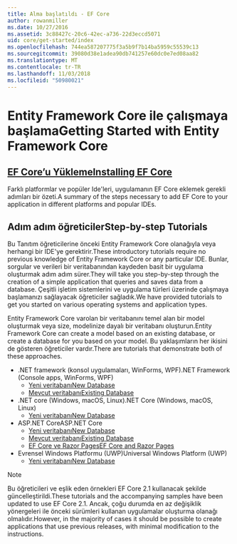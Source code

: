 ```yaml
---
title: Alma başlatıldı - EF Core
author: rowanmiller
ms.date: 10/27/2016
ms.assetid: 3c88427c-20c6-42ec-a736-22d3eccd5071
uid: core/get-started/index
ms.openlocfilehash: 744ea587207775f3a5b9f7b14ba5959c55539c13
ms.sourcegitcommit: 39080d38e1adea90db741257e60dc0e7ed08aa82
ms.translationtype: MT
ms.contentlocale: tr-TR
ms.lasthandoff: 11/03/2018
ms.locfileid: "50980021"
---
```

# <a name="getting-started-with-entity-framework-core"></a><span data-ttu-id="34927-102">Entity Framework Core ile çalışmaya başlama</span><span class="sxs-lookup"><span data-stu-id="34927-102">Getting Started with Entity Framework Core</span></span>

## <a name="installing-ef-coreinstallindexmd"></a>[<span data-ttu-id="34927-103">EF Core’u Yükleme</span><span class="sxs-lookup"><span data-stu-id="34927-103">Installing EF Core</span></span>](install/index.md)

<span data-ttu-id="34927-104">Farklı platformlar ve popüler Ide'leri, uygulamanın EF Core eklemek gerekli adımları bir özeti.</span><span class="sxs-lookup"><span data-stu-id="34927-104">A summary of the steps necessary to add EF Core to your application in different platforms and popular IDEs.</span></span>

## <a name="step-by-step-tutorials"></a><span data-ttu-id="34927-105">Adım adım öğreticiler</span><span class="sxs-lookup"><span data-stu-id="34927-105">Step-by-step Tutorials</span></span>

<span data-ttu-id="34927-106">Bu Tanıtım öğreticilerine önceki Entity Framework Core olanağıyla veya herhangi bir IDE'ye gerektirir.</span><span class="sxs-lookup"><span data-stu-id="34927-106">These introductory tutorials require no previous knowledge of Entity Framework Core or any particular IDE.</span></span> <span data-ttu-id="34927-107">Bunlar, sorgular ve verileri bir veritabanından kaydeden basit bir uygulama oluşturmak adım adım sürer.</span><span class="sxs-lookup"><span data-stu-id="34927-107">They will take you step-by-step through the creation of a simple application that queries and saves data from a database.</span></span> <span data-ttu-id="34927-108">Çeşitli işletim sistemlerini ve uygulama türleri üzerinde çalışmaya başlamanızı sağlayacak öğreticiler sağladık.</span><span class="sxs-lookup"><span data-stu-id="34927-108">We have provided tutorials to get you started on various operating systems and application types.</span></span>

<span data-ttu-id="34927-109">Entity Framework Core varolan bir veritabanını temel alan bir model oluşturmak veya size, modelinize dayalı bir veritabanı oluşturun.</span><span class="sxs-lookup"><span data-stu-id="34927-109">Entity Framework Core can create a model based on an existing database, or create a database for you based on your model.</span></span> <span data-ttu-id="34927-110">Bu yaklaşımların her ikisini de gösteren öğreticiler vardır.</span><span class="sxs-lookup"><span data-stu-id="34927-110">There are tutorials that demonstrate both of these approaches.</span></span>

* <span data-ttu-id="34927-111">.NET framework (konsol uygulamaları, WinForms, WPF)</span><span class="sxs-lookup"><span data-stu-id="34927-111">.NET Framework (Console apps, WinForms, WPF)</span></span>
  * [<span data-ttu-id="34927-112">Yeni veritabanı</span><span class="sxs-lookup"><span data-stu-id="34927-112">New Database</span></span>](full-dotnet/new-db.md)
  * [<span data-ttu-id="34927-113">Mevcut veritabanı</span><span class="sxs-lookup"><span data-stu-id="34927-113">Existing Database</span></span>](full-dotnet/existing-db.md)
* <span data-ttu-id="34927-114">.NET core (Windows, macOS, Linux)</span><span class="sxs-lookup"><span data-stu-id="34927-114">.NET Core (Windows, macOS, Linux)</span></span>
  * [<span data-ttu-id="34927-115">Yeni veritabanı</span><span class="sxs-lookup"><span data-stu-id="34927-115">New Database</span></span>](netcore/new-db-sqlite.md)
* <span data-ttu-id="34927-116">ASP.NET Core</span><span class="sxs-lookup"><span data-stu-id="34927-116">ASP.NET Core</span></span>
  * [<span data-ttu-id="34927-117">Yeni veritabanı</span><span class="sxs-lookup"><span data-stu-id="34927-117">New Database</span></span>](aspnetcore/new-db.md)
  * [<span data-ttu-id="34927-118">Mevcut veritabanı</span><span class="sxs-lookup"><span data-stu-id="34927-118">Existing Database</span></span>](aspnetcore/existing-db.md)
  * [<span data-ttu-id="34927-119">EF Core ve Razor Pages</span><span class="sxs-lookup"><span data-stu-id="34927-119">EF Core and Razor Pages</span></span>](/aspnet/core/data/ef-rp/intro)
* <span data-ttu-id="34927-120">Evrensel Windows Platformu (UWP)</span><span class="sxs-lookup"><span data-stu-id="34927-120">Universal Windows Platform (UWP)</span></span>
  * [<span data-ttu-id="34927-121">Yeni veritabanı</span><span class="sxs-lookup"><span data-stu-id="34927-121">New Database</span></span>](uwp/getting-started.md)

> [!NOTE]  
> <span data-ttu-id="34927-122">Bu öğreticileri ve eşlik eden örnekleri EF Core 2.1 kullanacak şekilde güncelleştirildi.</span><span class="sxs-lookup"><span data-stu-id="34927-122">These tutorials and the accompanying samples have been updated to use EF Core 2.1.</span></span> <span data-ttu-id="34927-123">Ancak, çoğu durumda en az değişiklik yönergeleri ile önceki sürümleri kullanan uygulamalar oluşturma olanağı olmalıdır.</span><span class="sxs-lookup"><span data-stu-id="34927-123">However, in the majority of cases it should be possible to create applications that use previous releases, with minimal modification to the instructions.</span></span> 
